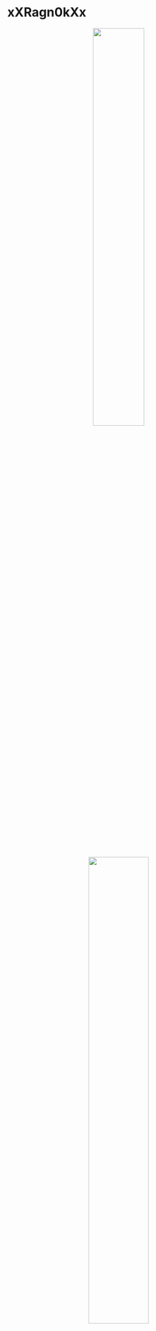 # xXRagn0kXx



<div align="center">
  <img width=48% src="https://github-readme-stats.vercel.app/api?username=xXRagn0kXx&theme=dark&show_icons=true&count_private=true"/>
  <img width=52% src="https://github-readme-stats.vercel.app/api/top-langs/?username=xXRagn0kXx&layout=compact&theme=dark&show_icons=true" />
</div>
